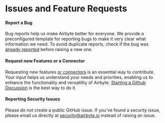 # Issues and Feature Requests

#### Report a Bug

Bug reports help us make Airbyte better for everyone. We provide a preconfigured template for reporting bugs to make it very clear what information we need. To avoid duplicate reports, check if the bug was [already reported](https://github.com/airbytehq/airbyte/issues?q=is%3Aissue+is%3Aopen+label%3Atype%2Fbug) before raising a new one.

#### Request new Features or a Connector

Requesting new features [or connectors](https://github.com/airbytehq/airbyte/discussions/categories/new-connector-request) is an essential way to contribute. Your input helps us understand your needs and priorities, enabling us to enhance the functionality and versatility of Airbyte. [Starting a Github Discussion](https://github.com/airbytehq/airbyte/discussions) is the best way to do it.

#### Reporting Security Issues

Please do not create a public GitHub issue. If you've found a security issue, please email us directly at [security@airbyte.io](mailto:security@airbyte.io) instead of raising an issue.
